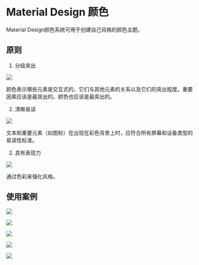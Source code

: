 # Material Design 颜色

Material Design颜色系统可用于创建自己风格的颜色主题。

## 原则

1. 分级突出

![](https://storage.googleapis.com/spec-host-backup/mio-design%2Fassets%2F1CDIE_WPaD8z_nonnMOuDLC19hAGiY6b1%2Fcolor-illos-01.png)

颜色表示哪些元素是交互式的，它们与其他元素的关系以及它们的突出程度。重要因素应该是最突出的。颜色也应该是最突出的。

2. 清晰易读

![](https://storage.googleapis.com/spec-host-backup/mio-design%2Fassets%2F11CLsrEcY3rp-rqzhlYTgZeePvdHav1lP%2Fcolor-illos-02.png)

文本和重要元素（如图标）在出现在彩色背景上时，应符合所有屏幕和设备类型的易读性标准。

2. 具有表现力

![](https://storage.googleapis.com/spec-host-backup/mio-design%2Fassets%2F1E7obU8zEYjTdP_ICDzqr63fuhyc_dQmd%2Fcolor-illos-03.png)

通过色彩来强化风格。

## 使用案例

![](https://storage.googleapis.com/spec-host-backup/mio-design%2Fassets%2F181H5cwjIitZNB5aMubkSHjqfBAr8mos2%2Fcolor-colorsystem-schemecreation-altprimarysecondary-4.png)

![](https://storage.googleapis.com/spec-host-backup/mio-design%2Fassets%2F1SDGX3-el7fSZgwPwWVnMr7ri00_YV-Al%2Fcolor-colorsystem-schemecreation-altprimarysecondary-6.png)

![](https://storage.googleapis.com/spec-host-backup/mio-design%2Fassets%2F1TeQ0O5CvwY52_xe4UTvJG_fqFfBR2F7d%2Fcolor-applyingcolorui-bars-differentiating-reply.png)

![](https://storage.googleapis.com/spec-host-backup/mio-design%2Fassets%2F1H9ZMgMwTh3usXcum_NtXvF-BC5XDwDoo%2Fcolor-applyingcolorui-surfaces-surfaceelevations-crane.png)

![](https://storage.googleapis.com/spec-host-backup/mio-design%2Fassets%2F1oCXUwiC-RwYb7Kax3c9EXB32-giyK9KY%2Fcolor-applyingcolorui-surfaces-surfaceelevations-shrine.png)